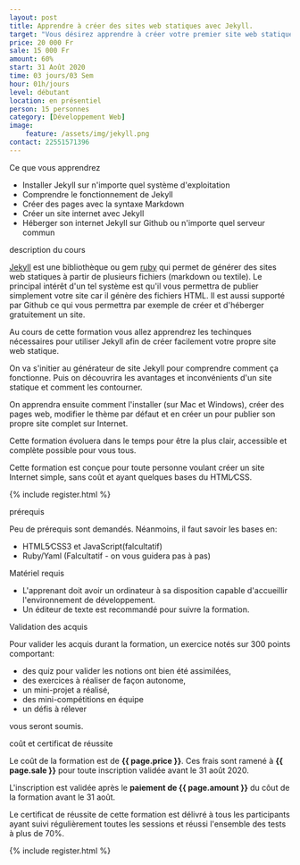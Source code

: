 ```yaml
---
layout: post
title: Apprendre à créer des sites web statiques avec Jekyll.
target: "Vous désirez apprendre à créer votre premier site web statique et le mettre en ligne tout étant totalement débutant, alors cette formation est faites pour vous."
price: 20 000 Fr
sale: 15 000 Fr
amount: 60%
start: 31 Août 2020
time: 03 jours/03 Sem 
hour: 01h/jours
level: débutant
location: en présentiel
person: 15 personnes 
category: [Développement Web]
image:
    feature: /assets/img/jekyll.png
contact: 22551571396
---
```


<p class="text-dark text-uppercase h4 border-bottom py-3">
Ce que vous apprendrez </p>

* Installer Jekyll sur n'importe quel système d'exploitation
* Comprendre le fonctionnement de Jekyll
* Créer des pages avec la syntaxe Markdown
* Créer un site internet avec Jekyll
* Héberger son internet Jekyll sur Github ou n'importe quel serveur commun

<p id="about-course" class="text-dark text-uppercase h4 border-bottom py-3">description du cours</p>

[Jekyll](https://www.jekyllrb.com) est une bibliothèque ou gem [ruby](https://www.ruby-lang.org/fr/) qui permet de générer des sites web statiques à partir de plusieurs fichiers (markdown ou textile). Le principal intérêt d'un tel système est qu'il vous permettra de publier simplement votre site car il génère des fichiers HTML. Il est aussi supporté par Github ce qui vous permettra par exemple de créer et d'héberger gratuitement un site.

Au cours de cette formation vous allez apprendrez les techinques nécessaires pour utiliser Jekyll afin de créer facilement votre propre site web statique.

On va s'initier au générateur de site Jekyll pour comprendre comment ça fonctionne. Puis on découvrira les avantages et inconvénients d'un site statique et comment les contourner.

On apprendra ensuite comment l'installer (sur Mac et Windows), créer des pages web, modifier le thème par défaut et en créer un pour publier son propre site complet sur Internet.

Cette formation évoluera dans le temps pour être la plus clair, accessible et complète possible pour vous tous.

Cette formation est conçue pour toute personne voulant créer un site Internet simple, sans coût et ayant quelques bases du HTML∕CSS.

<!-- inscription -->
{% include register.html %}

<p class="text-dark text-uppercase h4 border-bottom py-3">prérequis</p>

Peu de prérequis sont demandés. Néanmoins, il faut savoir les bases en:
* HTML5∕CSS3 et JavaScript(falcultatif)
* Ruby/Yaml (Falcultatif - on vous guidera pas à pas)

Matériel requis

* L'apprenant doit avoir un ordinateur à sa disposition capable d'accueillir l'environnement de développement.
* Un éditeur de texte est recommandé pour suivre la formation.

<p class="text-dark text-uppercase h4 border-bottom py-3">
Validation des acquis</p>

Pour valider les acquis durant la formation, un exercice notés sur 300 points comportant:

* des quiz pour valider les notions ont bien été assimilées,
* des exercices à réaliser de façon autonome,
* un mini-projet a réalisé,
* des mini-compétitions en équipe
* un défis à rélever

vous seront soumis.

<div class="bg-light p-4">
<p id="price" class="text-uppercase h4 border-bottom py-3">coût et certificat de réussite</p>

Le coût de la formation est de <strong>{{ page.price }}</strong>. Ces frais sont ramené à <strong>{{ page.sale }}</strong> pour toute inscription validée avant le 31 août 2020.

L'inscription est validée après le <strong>paiement de {{ page.amount }}</strong> du côut de la formation avant le 31 août.

Le certificat de réussite de cette formation est délivré à tous les participants ayant suivi régulièrement toutes les sessions et réussi l'ensemble des tests à plus de 70%.

<!-- inscription -->
{% include register.html %}

</div>
